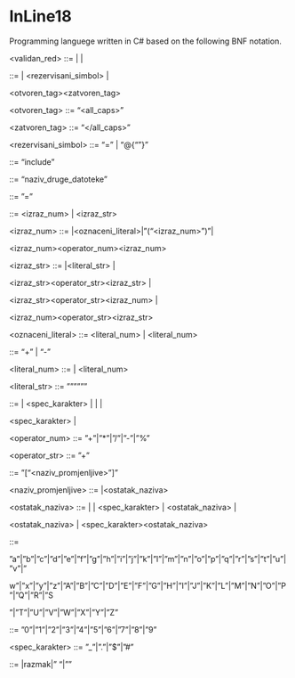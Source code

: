 # InLine18
Programming languege written in C# based on the following BNF notation.

<validan_red> ::= <tekst> | <deklaracija> | <ukljucivanje>

<tekst> ::= <string> | <string><rezervisani_simbol> |

<string><razmak><otvoren_tag><tekst><zatvoren_tag><string>

<otvoren_tag> ::= “<all_caps>”

<zatvoren_tag> ::= “</all_caps>”

<rezervisani_simbol> ::= “=”<promjenljiva> | “@{“<razmak><izraz><razmak>”}”

<ukljucivanje> ::= “include”<razmak><putanja>

<putanja> ::= “naziv_druge_datoteke”

<deklaracija> ::= <promjenljiva><razmak>”=”<razmak><izraz><razmak>

<izraz> ::= <izraz_num> | <izraz_str>

<izraz_num> ::= <promjenljiva>|<oznaceni_literal>|”(“<razmak><izraz_num><razmak>”)”|

<izraz_num><razmak><operator_num><razmak><izraz_num>

<izraz_str> ::= <promjenljiva>|<literal_str> |

<izraz_str><razmak><operator_str><razmak><izraz_str> |

<izraz_str><razmak><operator_str><razmak><izraz_num> |

<izraz_num><razmak><operator_str><razmak><izraz_str>

<oznaceni_literal> ::= <literal_num> | <znak><literal_num>

<znak> ::= “+” | “-”

<literal_num> ::= <cifra> | <cifra><literal_num>

<literal_str> ::= ”””<string>”””

<string> ::= <slovo> | <spec_karakter> | <cifra> | <slovo><razmak><string> |

<spec_karakter><razmak><string> | <cifra><razmak><string>

<operator_num> ::= ”+”|”*”|”/”|”-”|”%”

<operator_str> ::= ”+”

<promjenljiva> ::= ”[“<naziv_promjenljive>”]”

<naziv_promjenljive> ::= <slovo>|<slovo><ostatak_naziva>

<ostatak_naziva> ::= <cifra> | <slovo> | <spec_karakter> | <cifra><ostatak_naziva> |

<slovo><ostatak_naziva> | <spec_karakter><ostatak_naziva>

<slovo> ::=

”a”|”b”|”c”|”d”|”e”|”f”|”g”|”h”|”i”|”j”|”k”|”l”|”m”|”n”|”o”|”p”|”q”|”r”|”s”|”t”|”u”|”v”|”

w”|”x”|”y”|”z”|”A”|”B”|”C”|”D”|”E”|”F”|”G”|”H”|”I”|”J”|”K”|”L”|”M”|”N”|”O”|”P”|”Q”|”R”|”S

”|”T”|”U”|”V”|”W”|”X”|”Y”|”Z”

<cifra> ::= ”0”|”1”|”2”|”3”|”4”|”5”|”6”|”7”|”8”|”9”

<spec_karakter> ::= ”_”|”.”|”$”|”#”

<razmak> ::= <razmak><tab>|<tab>razmak|” “|””

